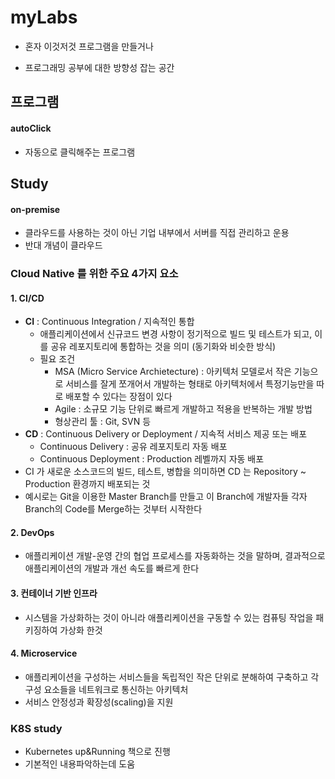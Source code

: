 # myLabs
- 혼자 이것저것 프로그램을 만들거나

- 프로그래밍 공부에 대한 방향성 잡는 공간







## 프로그램

#### autoClick

- 자동으로 클릭해주는 프로그램





## Study

#### on-premise

- 클라우드를 사용하는 것이 아닌 기업 내부에서 서버를 직접 관리하고 운용
- 반대 개념이 클라우드





### Cloud Native 를 위한 주요 4가지 요소

#### 1. CI/CD

- **CI** : Continuous Integration / 지속적인 통합
  - 애플리케이션에서 신규코드 변경 사항이 정기적으로 빌드 및 테스트가 되고, 이를 공유 레포지토리에 통합하는 것을 의미 (동기화와 비슷한 방식)
  - 필요 조건
    - MSA (Micro Service Archietecture) : 아키텍처 모델로서 작은 기능으로 서비스를 잘게 쪼개어서 개발하는 형태로 아키텍처에서 특정기능만을 따로 배포할 수 있다는  장점이 있다
    - Agile : 소규모 기능 단위로 빠르게 개발하고 적용을 반복하는 개발 방법
    - 형상관리 툴 :  Git, SVN 등
- **CD** : Continuous Delivery or Deployment / 지속적 서비스 제공 또는 배포
  - Continuous Delivery : 공유 레포지토리 자동 배포
  - Continuous Deployment : Production 레벨까지 자동 배포
- CI 가 새로운 소스코드의 빌드, 테스트, 병합을 의미하면 CD 는 Repository ~ Production  환경까지 배포되는 것
- 예시로는 Git을 이용한 Master Branch를 만들고 이 Branch에 개발자들 각자 Branch의 Code를 Merge하는 것부터 시작한다



#### 2. DevOps

- 애플리케이션 개발-운영 간의 협업 프로세스를 자동화하는 것을 말하며, 결과적으로 애플리케이션의 개발과 개선 속도를 빠르게 한다



#### 3. 컨테이너 기반 인프라

- 시스템을 가상화하는 것이 아니라 애플리케이션을 구동할 수 있는 컴퓨팅 작업을 패키징하여 가상화 한것



#### 4. Microservice

- 애플리케이션을 구성하는 서비스들을 독립적인 작은 단위로 분해하여 구축하고 각 구성 요소들을 네트워크로 통신하는 아키텍처
- 서비스 안정성과 확장성(scaling)을 지원





### K8S study

- Kubernetes up&Running 책으로 진행
- 기본적인 내용파악하는데 도움